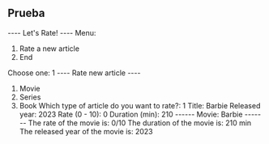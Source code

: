 ## Prueba

---- Let's Rate! ----
Menu: 
1. Rate a new article
2. End

Choose one: 1
---- Rate new article ----
1. Movie
2. Series
3. Book
Which type of article do you want to rate?: 1
Title: Barbie
Released year: 2023
Rate (0 - 10): 0
Duration (min): 210
------ Movie: Barbie -------
The rate of the movie is: 0/10
The duration of the movie is: 210 min
The released year of the movie is: 2023
